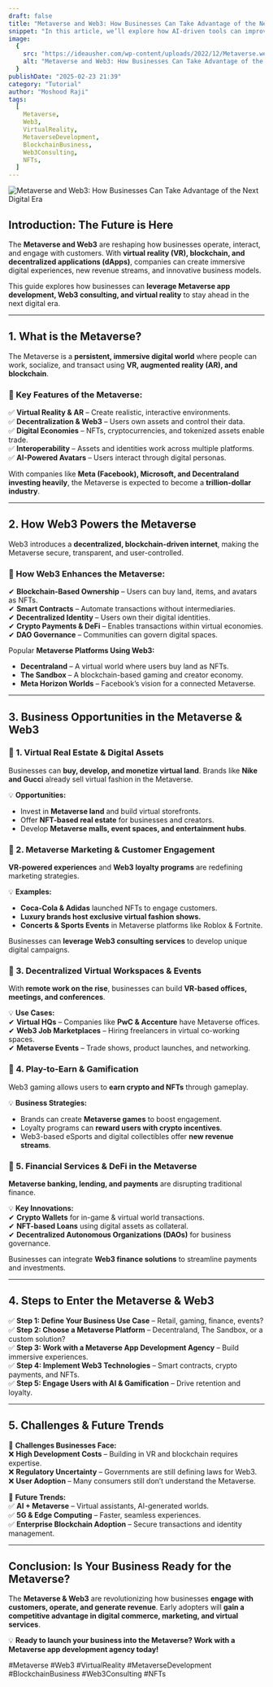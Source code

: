 ```yaml
---
draft: false
title: "Metaverse and Web3: How Businesses Can Take Advantage of the Next Digital Era"
snippet: "In this article, we’ll explore how AI-driven tools can improve code quality, speed up development, and reduce technical debt."
image:
  {
    src: "https://ideausher.com/wp-content/uploads/2022/12/Metaverse.webp",
    alt: "Metaverse and Web3: How Businesses Can Take Advantage of the Next Digital Era",
  }
publishDate: "2025-02-23 21:39"
category: "Tutorial"
author: "Moshood Raji"
tags:
  [
    Metaverse,
    Web3,
    VirtualReality,
    MetaverseDevelopment,
    BlockchainBusiness,
    Web3Consulting,
    NFTs,
  ]
---
```


![Metaverse and Web3: How Businesses Can Take Advantage of the Next Digital Era](https://ideausher.com/wp-content/uploads/2022/12/Metaverse.webp)

## **Introduction: The Future is Here**

The **Metaverse and Web3** are reshaping how businesses operate, interact, and engage with customers. With **virtual reality (VR), blockchain, and decentralized applications (dApps)**, companies can create immersive digital experiences, new revenue streams, and innovative business models.

This guide explores how businesses can **leverage Metaverse app development, Web3 consulting, and virtual reality** to stay ahead in the next digital era.

---

## **1. What is the Metaverse?**

The Metaverse is a **persistent, immersive digital world** where people can work, socialize, and transact using **VR, augmented reality (AR), and blockchain**.

### **🔹 Key Features of the Metaverse:**

✅ **Virtual Reality & AR** – Create realistic, interactive environments.  
✅ **Decentralization & Web3** – Users own assets and control their data.  
✅ **Digital Economies** – NFTs, cryptocurrencies, and tokenized assets enable trade.  
✅ **Interoperability** – Assets and identities work across multiple platforms.  
✅ **AI-Powered Avatars** – Users interact through digital personas.

With companies like **Meta (Facebook), Microsoft, and Decentraland investing heavily**, the Metaverse is expected to become a **trillion-dollar industry**.

---

## **2. How Web3 Powers the Metaverse**

Web3 introduces a **decentralized, blockchain-driven internet**, making the Metaverse secure, transparent, and user-controlled.

### **🔹 How Web3 Enhances the Metaverse:**

✔ **Blockchain-Based Ownership** – Users can buy land, items, and avatars as NFTs.  
✔ **Smart Contracts** – Automate transactions without intermediaries.  
✔ **Decentralized Identity** – Users own their digital identities.  
✔ **Crypto Payments & DeFi** – Enables transactions within virtual economies.  
✔ **DAO Governance** – Communities can govern digital spaces.

Popular **Metaverse Platforms Using Web3:**

- **Decentraland** – A virtual world where users buy land as NFTs.
- **The Sandbox** – A blockchain-based gaming and creator economy.
- **Meta Horizon Worlds** – Facebook’s vision for a connected Metaverse.

---

## **3. Business Opportunities in the Metaverse & Web3**

### **🔹 1. Virtual Real Estate & Digital Assets**

Businesses can **buy, develop, and monetize virtual land**. Brands like **Nike and Gucci** already sell virtual fashion in the Metaverse.

💡 **Opportunities:**

- Invest in **Metaverse land** and build virtual storefronts.
- Offer **NFT-based real estate** for businesses and creators.
- Develop **Metaverse malls, event spaces, and entertainment hubs**.

### **🔹 2. Metaverse Marketing & Customer Engagement**

**VR-powered experiences** and **Web3 loyalty programs** are redefining marketing strategies.

💡 **Examples:**

- **Coca-Cola & Adidas** launched NFTs to engage customers.
- **Luxury brands host exclusive virtual fashion shows.**
- **Concerts & Sports Events** in Metaverse platforms like Roblox & Fortnite.

Businesses can **leverage Web3 consulting services** to develop unique digital campaigns.

### **🔹 3. Decentralized Virtual Workspaces & Events**

With **remote work on the rise**, businesses can build **VR-based offices, meetings, and conferences**.

💡 **Use Cases:**  
✔ **Virtual HQs** – Companies like **PwC & Accenture** have Metaverse offices.  
✔ **Web3 Job Marketplaces** – Hiring freelancers in virtual co-working spaces.  
✔ **Metaverse Events** – Trade shows, product launches, and networking.

### **🔹 4. Play-to-Earn & Gamification**

Web3 gaming allows users to **earn crypto and NFTs** through gameplay.

💡 **Business Strategies:**

- Brands can create **Metaverse games** to boost engagement.
- Loyalty programs can **reward users with crypto incentives**.
- Web3-based eSports and digital collectibles offer **new revenue streams**.

### **🔹 5. Financial Services & DeFi in the Metaverse**

**Metaverse banking, lending, and payments** are disrupting traditional finance.

💡 **Key Innovations:**  
✔ **Crypto Wallets** for in-game & virtual world transactions.  
✔ **NFT-based Loans** using digital assets as collateral.  
✔ **Decentralized Autonomous Organizations (DAOs)** for business governance.

Businesses can integrate **Web3 finance solutions** to streamline payments and investments.

---

## **4. Steps to Enter the Metaverse & Web3**

✅ **Step 1: Define Your Business Use Case** – Retail, gaming, finance, events?  
✅ **Step 2: Choose a Metaverse Platform** – Decentraland, The Sandbox, or a custom solution?  
✅ **Step 3: Work with a Metaverse App Development Agency** – Build immersive experiences.  
✅ **Step 4: Implement Web3 Technologies** – Smart contracts, crypto payments, and NFTs.  
✅ **Step 5: Engage Users with AI & Gamification** – Drive retention and loyalty.

---

## **5. Challenges & Future Trends**

🚧 **Challenges Businesses Face:**  
❌ **High Development Costs** – Building in VR and blockchain requires expertise.  
❌ **Regulatory Uncertainty** – Governments are still defining laws for Web3.  
❌ **User Adoption** – Many consumers still don’t understand the Metaverse.

🚀 **Future Trends:**  
✅ **AI + Metaverse** – Virtual assistants, AI-generated worlds.  
✅ **5G & Edge Computing** – Faster, seamless experiences.  
✅ **Enterprise Blockchain Adoption** – Secure transactions and identity management.

---

## **Conclusion: Is Your Business Ready for the Metaverse?**

The **Metaverse & Web3** are revolutionizing how businesses **engage with customers, operate, and generate revenue**. Early adopters will **gain a competitive advantage in digital commerce, marketing, and virtual services**.

💡 **Ready to launch your business into the Metaverse? Work with a Metaverse app development agency today!**

#Metaverse #Web3 #VirtualReality #MetaverseDevelopment #BlockchainBusiness #Web3Consulting #NFTs
